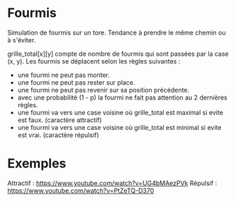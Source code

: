 # Fourmis
Simulation de fourmis sur un tore. Tendance à prendre le même chemin ou à s'éviter.

grille_total[x][y] compte de nombre de fourmis qui sont passées par la case (x, y).
Les fourmis se déplacent selon les règles suivantes :
  - une fourmi ne peut pas monter.
  - une fourmi ne peut pas rester sur place.
  - une fourmi ne peut pas revenir sur sa position précédente.
  - avec une probabilité (1 - p) la fourmi ne fait pas attention au 2 dernières règles.
  - une fourmi va vers une case voisine où grille_total est maximal si evite est faux. (caractère attractif)
  - une fourmi va vers une case voisine où grille_total est minimal si evite est vrai. (caractère répulsif)
  
# Exemples
Attractif : https://www.youtube.com/watch?v=UG4bMAezPVk
Répulsif : https://www.youtube.com/watch?v=PtZeTQ-D370
